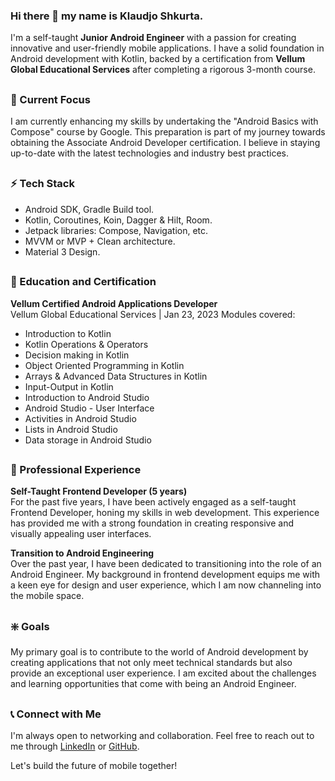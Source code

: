 ### Hi there 👋 my name is Klaudjo Shkurta.
I'm a self-taught **Junior Android Engineer** with a passion for creating innovative and user-friendly mobile applications. I have a solid foundation in Android development with Kotlin, backed by a certification from **Vellum Global Educational Services** after completing a rigorous 3-month course.

##
### 🎯 Current Focus
I am currently enhancing my skills by undertaking the "Android Basics with Compose" course by Google. This preparation is part of my journey towards obtaining the Associate Android Developer certification. I believe in staying up-to-date with the latest technologies and industry best practices.

##
### ⚡ Tech Stack
- Android SDK, Gradle Build tool.
- Kotlin, Coroutines, Koin, Dagger & Hilt, Room.
- Jetpack libraries: Compose, Navigation, etc.
- MVVM or MVP + Clean architecture.
- Material 3 Design.

##
### 📜 Education and Certification
**Vellum Certified Android Applications Developer**<br/>
Vellum Global Educational Services | Jan 23, 2023
Modules covered:
- Introduction to Kotlin
- Kotlin Operations & Operators
- Decision making in Kotlin
- Object Oriented Programming in Kotlin
- Arrays & Advanced Data Structures in Kotlin
- Input-Output in Kotlin
- Introduction to Android Studio
- Android Studio - User Interface
- Activities in Android Studio
- Lists in Android Studio
- Data storage in Android Studio

##
### 💼 Professional Experience
**Self-Taught Frontend Developer (5 years)**<br />
For the past five years, I have been actively engaged as a self-taught Frontend Developer, honing my skills in web development. This experience has provided me with a strong foundation in creating responsive and visually appealing user interfaces.

**Transition to Android Engineering**<br />
Over the past year, I have been dedicated to transitioning into the role of an Android Engineer. My background in frontend development equips me with a keen eye for design and user experience, which I am now channeling into the mobile space.

##
### ❇️ Goals
My primary goal is to contribute to the world of Android development by creating applications that not only meet technical standards but also provide an exceptional user experience. I am excited about the challenges and learning opportunities that come with being an Android Engineer.

##
### 📞 Connect with Me
I'm always open to networking and collaboration. Feel free to reach out to me through [LinkedIn](https://www.linkedin.com/in/klaudjo-shkurta/) or [GitHub](https://github.com/KlaudjoShkurta).

Let's build the future of mobile together!



<!--
Here are some ideas to get you started:
- 🔭 I’m currently working on ...
- 🌱 I’m currently learning ...
- 👯 I’m looking to collaborate on ...
- 🤔 I’m looking for help with ...
- 💬 Ask me about ...
- 📫 How to reach me: ...
- 😄 Pronouns: ...
- ⚡ Fun fact: ...
-->
